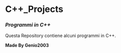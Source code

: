 # C++_Projects
### ***Programmi in C++***

Questa Repository contiene alcuni programmi in C++.

**Made By Genio2003**
